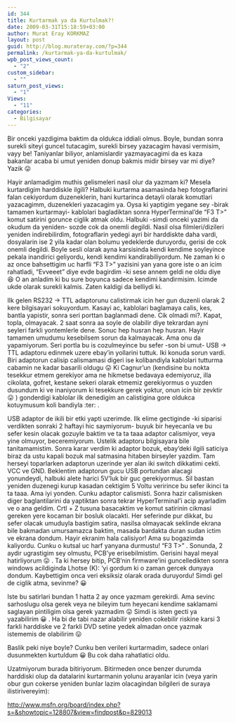 ```yaml
---
id: 344
title: Kurtarmak ya da Kurtulmak?!
date: 2009-03-31T15:18:59+03:00
author: Murat Eray KORKMAZ
layout: post
guid: http://blog.murateray.com/?p=344
permalink: /kurtarmak-ya-da-kurtulmak/
wpb_post_views_count:
  - "2"
custom_sidebar:
  - ""
saturn_post_views:
  - "1"
Views:
  - "11"
categories:
  - Bilgisayar
---
```

Bir onceki yazdigima baktim da oldukca iddiali olmus. Boyle, bundan sonra surekli siteyi guncel tutacagim, surekli birsey yazacagim havasi vermisim, vayy be! Taniyanlar biliyor, anlamislardir yazmayacagimi da es kaza bakanlar acaba bi umut yeniden donup bakmis midir birsey var mi diye? Yazik 😛

Hayir anlamadigim muthis gelismeleri nasil olur da yazmam ki? Mesela kurtardigim harddiskle ilgili? Halbuki kurtarma asamasinda hep fotograflarini falan cekiyordum duzeneklerin, hani kurtarinca detayli olarak komutlari yazacagimm, duzenekleri yazacagim ya. Oysa ki yaptigim yegane sey -birak tamamen kurtarmayi- kablolari bagladiktan sonra HyperTerminal&#8217;de &#8220;F3 T>&#8221; komut satirini gorunce ciglik atmak oldu. Halbuki -simdi onceki yazimi da okudum da yeniden- sozde cok da onemli degildi. Nasil olsa filmleri/dizileri yeniden indirebilirdim, fotograflarin yedegi ayri bir harddiskte daha vardi, dosyalarin ise 2 yila kadar olan bolumu yedeklerde duruyordu, gerisi de cok onemli degildi. Boyle sesli olarak ayna karsisinda kendi kendime soyleyince pekala inandirici geliyordu, kendi kendimi kandirabiliyordum. Ne zaman ki o az once bahsettigim uc harfli &#8220;F3 T>&#8221; yazisini yan yana gore iste o an icim rahatladi, &#8220;Evveeet&#8221; diye evde bagirdim -ki sese annem geldi ne oldu diye 😆 O an anladim ki bu sure boyunca sadece kendimi kandirmisim. Icimde ukde olarak surekli kalmis. Zaten kaldigi da belliydi ki.

Ilk gelen RS232 -> TTL adaptorunu calistirmak icin her gun duzenli olarak 2 kere bilgisayari sokuyordum. Kasayi ac, kablolari baglamaya calis, kes, bantla yapistir, sonra seri porttan baglanmadi dene. Cik olmadi mi?. Kapat, topla, olmayacak. 2 saat sonra aa soyle de olabilir diye tekrardan ayni seyleri farkli yontemlerle dene. Sonuc hep husran hep husran. Hayir tamamen umudumu kesebilsem sorun da kalmayacak. Ama onu da yapamiyorum. Seri portla bu is cozulmeyince bu sefer -son bi umut- USB -> TTL adaptoru edinmek uzere ebay&#8217;in yollarini tuttuk. Iki konuda sorun vardi. Biri adaptorun calisip calismamasi digeri ise kolibandiyla kablolari tutturma cabamin ne kadar basarili oldugu 😛 Ki Cagnur&#8217;un (kendisine bu nokta tesekkur etmem gerekiyor ama ne hikmetse bedavaya edemiyoruz, illa cikolata, gofret, kestane sekeri olarak etmemiz gerekiyormus o yuzden dusundum ki ve inaniyorum ki tesekkure gerek yoktur, onun icin bir zevktir 😛 ) gonderdigi kablolar ilk denedigim an calistigina gore oldukca kotuymusum koli bandiyla :ter: .

USB adaptor de ikili bir etki yapti uzerimde. Ilk elime gectiginde -ki siparisi verdikten sonraki 2 haftayi hic saymiyorum- buyuk bir heyecanla ve bu sefer kesin olacak gozuyle baktim ve ta ta taaa adaptor calismiyor, veya yine olmuyor, beceremiyorum. Ustelik adaptoru bilgisayara bile tanitamamistim. Sonra karar verdim ki adaptor bozuk, ebay&#8217;deki ilgili saticiya biraz da ustu kapali bozuk mal satmasina hitaben birseyler yazdim. Tam herseyi toparlarken adaptorun uzerinde yer alan iki switch dikkatimi cekti. VCC ve GND. Beklentim adaptorun gucu USB portundan alacagi yonundeydi, halbuki alete harici 5V&#8217;luk bir guc gerekiyormus. Sil bastan yeniden duzenegi kurup kasadan cektigim 5 Voltu verirince bu sefer ikinci ta ta taaa. Ama iyi yonden. Cunku adaptor calismisti. Sonra hazir calismisken diger baglantilarini da yaptiktan sonra tekrar HyperTerminal&#8217;i acip ayarladim ve o ana geldim. Crtl + Z tusuna basacaktim ve komut satirinin cikmasi gereken yere kocaman bir bosluk olacakti. Her seferinde pur dikkat, bu sefer olacak umuduyla bastigim satira, nasilsa olmayacak seklinde ekrana bile bakmadan umursamazca baktim, masada bardakta duran sudan ictim ve ekrana dondum. Hayir ekranim hala calisiyor! Ama su bogazimda kaliyordu. Cunku o kutsal uc harf yanyana durmustu! &#8220;F3 T>&#8221; . Sonunda, 2 aydir ugrastigim sey olmustu, PCB&#8217;ye erisebilmistim. Gerisini hayal meyal hatirliyorum 😛 . Ta ki hersey bitip, PCB&#8217;nin firmware&#8217;ini guncelledikten sonra windows acildiginda Lhotse (K): &#8216;yi gordum ki o zaman gercek dunyaya dondum. Kaybettigim onca veri eksiksiz olarak orada duruyordu! Simdi gel de ciglik atma, sevinme? 😀

Iste bu satirlari bundan 1 hatta 2 ay once yazmam gerekirdi. Ama sevinc sarhoslugu olsa gerek veya ne bileyim tum heyecani kendime saklamami saglayan pintiligim olsa gerek yazmadim 😛 Simdi is isten gecti ya yazabilirim 😀 . Ha bi de tabi nazar alabilir yeniden cokebilir riskine karsi 3 farkli harddiske ve 2 farkli DVD setine yedek almadan once yazmak istememis de olabilirim 😛

Baslik peki niye boyle? Cunku ben verileri kurtarmadim, sadece onlari dusunmekten kurtuldum 😀 Bu cok daha rahatlatici oldu.

Uzatmiyorum burada bitiriyorum. Bitirmeden once benzer durumda harddiski olup da datalarini kurtarmanin yolunu arayanlar icin (veya yarin obur gun cokerse yeniden bunlar lazim olacagindan bilgileri de suraya ilistirivereyim):

http://www.msfn.org/board/index.php?s=&showtopic=128807&view=findpost&p=829013